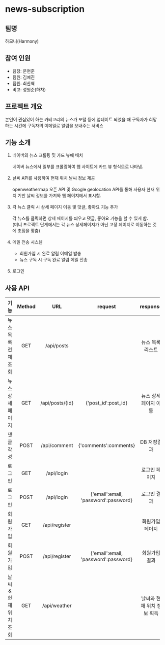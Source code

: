 # news-subscription
## 팀명
하모니(Harmony)
## 참여 인원
- 팀장: 문현준
- 팀원: 김예진
- 팀원: 최찬혁
- 비고: 성원준(하차)
## 프로젝트 개요
본인이 관심있어 하는 카테고리의 뉴스가 포털 등에 업데이트 되었을 때 구독자가 희망하는 시간에 구독자의 이메일로 알림을 보내주는 서비스
## 기능 소개
1. 네이버의 뉴스 크롤링 및 카드 뷰에 배치<br><br>
   네이버 뉴스에서 일부를 크롤링하여 웹 사이트에 카드 뷰 형식으로 나타냄.<br><br>
2. 날씨 API를 사용하여 현재 위치 날씨 정보 제공<br><br>
   openweathermap 오픈 API 및 Google geolocation API를 통해 사용자 현재 위치 기반 날씨 정보를 가져와 웹 페이지에서 표시함.<br><br>
3. 각 뉴스 클릭 시 상세 페이지 이동 및 댓글, 좋아요 기능 추가<br><br>
   각 뉴스를 클릭하면 상세 페이지를 띄우고 댓글, 좋아요 기능을 할 수 있게 함.<br>(미니 프로젝트 단계에서는 각 뉴스 상세페이지가 아닌 고정 페이지로 이동하는 것에 초점을 맞춤)<br><br>
4. 메일 전송 시스템<br><br>
   - 회원가입 시 완료 알림 이메일 발송
   - 뉴스 구독 시 구독 완료 알림 메일 전송<br><br>
5. 로그인
## 사용 API 
|기능|Method|URL|request|response|
|:----:|:---:|:-----:|:-----:|:-----:|
|뉴스 목록 전체 조회|GET|/api/posts||뉴스 목록 리스트|
|뉴스 상세 페이지|GET|/api/posts/{id}|{'post_id':post_id}|뉴스 상세 페이지 이동|
|댓글작성|POST|/api/comment|{'comments':comments}|DB 저장결과|
|로그인|GET|/api/login||로그인 페이지|
|로그인|POST|/api/login|{'email':email, 'password':password}|로그인 결과|
|회원가입|GET|/api/register||회원가입 페이지|
|회원가입|POST|/api/register|{'email':email, 'password':password}|회원가입 결과|
|날씨 & 현재 위치 조회|GET|/api/weather||날씨와 현재 위치 정보 획득|
